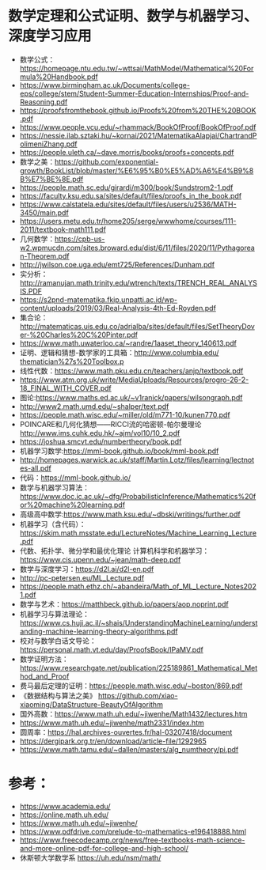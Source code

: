 # 数学定理和公式证明、数学与机器学习、深度学习应用 


- 数学公式：https://homepage.ntu.edu.tw/~wttsai/MathModel/Mathematical%20Formula%20Handbook.pdf
- https://www.birmingham.ac.uk/Documents/college-eps/college/stem/Student-Summer-Education-Internships/Proof-and-Reasoning.pdf
- https://proofsfromthebook.github.io/Proofs%20from%20THE%20BOOK.pdf
- https://www.people.vcu.edu/~rhammack/BookOfProof/BookOfProof.pdf
- https://nessie.ilab.sztaki.hu/~kornai/2021/MatematikaAlapjai/ChartrandPolimeniZhang.pdf
- https://people.uleth.ca/~dave.morris/books/proofs+concepts.pdf
- 数学之美：https://github.com/exponential-growth/BookList/blob/master/%E6%95%B0%E5%AD%A6%E4%B9%8B%E7%BE%8E.pdf
- https://people.math.sc.edu/girardi/m300/book/Sundstrom2-1.pdf
- https://faculty.ksu.edu.sa/sites/default/files/proofs_in_the_book.pdf
- https://www.calstatela.edu/sites/default/files/users/u2536/MATH-3450/main.pdf
- https://users.metu.edu.tr/home205/serge/wwwhome/courses/111-2011/textbook-math111.pdf
- 几何数学：https://cpb-us-w2.wpmucdn.com/sites.broward.edu/dist/6/11/files/2020/11/Pythagorean-Theorem.pdf
- http://jwilson.coe.uga.edu/emt725/References/Dunham.pdf
- 实分析：http://ramanujan.math.trinity.edu/wtrench/texts/TRENCH_REAL_ANALYSIS.PDF
- https://s2pnd-matematika.fkip.unpatti.ac.id/wp-content/uploads/2019/03/Real-Analysis-4th-Ed-Royden.pdf
- 集合论：http://matematicas.uis.edu.co/adrialba/sites/default/files/SetTheoryDover-%20Charles%20C%20Pinter.pdf
- https://www.math.uwaterloo.ca/~randre/1aaset_theory_140613.pdf
- 证明、逻辑和猜想-数学家的工具箱：[http://www.columbia.edu/
thematician%27s%20Toolbox.p
](http://www.columbia.edu/~vml2113/Teachers%20College,%20Columbia%20University/Academic%20Year%202011-2012/Spring%202012/MSTM%206051%20-%20Advanced%20Topics%20in%20Nature%20of%20Proofs/Proof,%20Logic,%20and%20Conjecture%20-%20The%20Mathematician%27s%20Toolbox.pdf)
- 线性代数：https://www.math.pku.edu.cn/teachers/anjp/textbook.pdf
- https://www.atm.org.uk/write/MediaUploads/Resources/progro-26-2-18_FINAL_WITH_COVER.pdf
- 图论:https://www.maths.ed.ac.uk/~v1ranick/papers/wilsongraph.pdf
- http://www2.math.umd.edu/~shalper/text.pdf
- https://people.math.wisc.edu/~miller/old/m771-10/kunen770.pdf
- POINCARE和几何化猜想——RICCI流的哈密顿-帕尔曼理论  http://www.ims.cuhk.edu.hk/~ajm/vol10/10_2.pdf
- https://joshua.smcvt.edu/numbertheory/book.pdf
- 机器学习数学:https://mml-book.github.io/book/mml-book.pdf
- http://homepages.warwick.ac.uk/staff/Martin.Lotz/files/learning/lectnotes-all.pdf
- 代码：https://mml-book.github.io/
- 数学与机器学习算法：https://www.doc.ic.ac.uk/~dfg/ProbabilisticInference/Mathematics%20for%20machine%20learning.pdf
- 高级高中数学:https://www.math.ksu.edu/~dbski/writings/further.pdf
- 机器学习（含代码）：https://skim.math.msstate.edu/LectureNotes/Machine_Learning_Lecture.pdf
- 代数、拓扑学、微分学和最优化理论 计算机科学和机器学习：https://www.cis.upenn.edu/~jean/math-deep.pdf
- 数学与深度学习：https://d2l.ai/d2l-en.pdf
- http://pc-petersen.eu/ML_Lecture.pdf
- https://people.math.ethz.ch/~abandeira/Math_of_ML_Lecture_Notes2021.pdf
- 数学与艺术：https://matthbeck.github.io/papers/aop.noprint.pdf
- 机器学习与算法理论：https://www.cs.huji.ac.il/~shais/UnderstandingMachineLearning/understanding-machine-learning-theory-algorithms.pdf
- 校对与数学白话文导论：https://personal.math.vt.edu/day/ProofsBook/IPaMV.pdf
- 数学证明方法：https://www.researchgate.net/publication/225189861_Mathematical_Method_and_Proof
- 费马最后定理的证明：https://people.math.wisc.edu/~boston/869.pdf
- 《数据结构与算法之美》 https://github.com/xiao-xiaoming/DataStructure-BeautyOfAlgorithm
- 国外高数：https://www.math.uh.edu/~jiwenhe/Math1432/lectures.htm
- https://www.math.uh.edu/~jiwenhe/math2331/index.htm
- 圆周率：https://hal.archives-ouvertes.fr/hal-03207418/document
- https://dergipark.org.tr/en/download/article-file/1292965
- https://www.math.tamu.edu/~dallen/masters/alg_numtheory/pi.pdf


# 参考：
- https://www.academia.edu/
- https://online.math.uh.edu/
- https://www.math.uh.edu/~jiwenhe/
- https://www.pdfdrive.com/prelude-to-mathematics-e196418888.html
- https://www.freecodecamp.org/news/free-textbooks-math-science-and-more-online-pdf-for-college-and-high-school/
- 休斯顿大学数学系 https://uh.edu/nsm/math/
